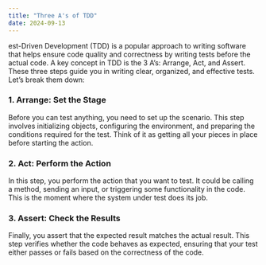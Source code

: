 ```yaml
---
title: "Three A's of TDD"
date: 2024-09-13
---
```


est-Driven Development (TDD) is a popular approach to writing software that helps ensure code quality and correctness by 
writing tests before the actual code. A key concept in TDD is the 3 A’s: Arrange, Act, and Assert. These three steps 
guide you in writing clear, organized, and effective tests. Let’s break them down:

### 1. Arrange: Set the Stage

Before you can test anything, you need to set up the scenario. This step involves initializing objects, configuring the 
environment, and preparing the conditions required for the test. Think of it as getting all your pieces in place before 
starting the action.

### 2. Act: Perform the Action

In this step, you perform the action that you want to test. It could be calling a method, sending an input, or 
triggering some functionality in the code. This is the moment where the system under test does its job.

### 3. Assert: Check the Results

Finally, you assert that the expected result matches the actual result. This step verifies whether the code behaves as 
expected, ensuring that your test either passes or fails based on the correctness of the code.
